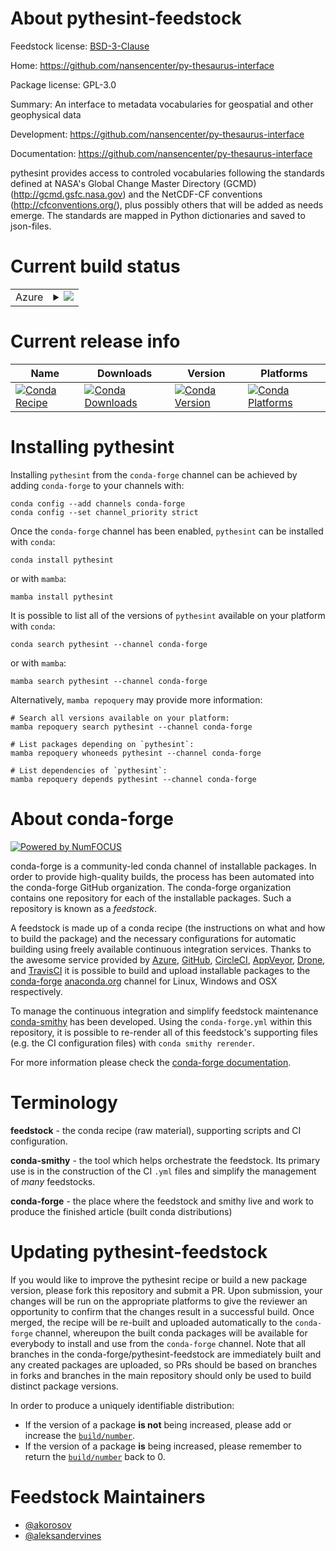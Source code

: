 About pythesint-feedstock
=========================

Feedstock license: [BSD-3-Clause](https://github.com/conda-forge/pythesint-feedstock/blob/main/LICENSE.txt)

Home: https://github.com/nansencenter/py-thesaurus-interface

Package license: GPL-3.0

Summary: An interface to metadata vocabularies for geospatial and other geophysical data

Development: https://github.com/nansencenter/py-thesaurus-interface

Documentation: https://github.com/nansencenter/py-thesaurus-interface

pythesint provides access to controled vocabularies following
the standards defined at NASA's Global Change Master Directory (GCMD)
(http://gcmd.gsfc.nasa.gov) and the NetCDF-CF conventions
(http://cfconventions.org/), plus possibly others that will be added as
needs emerge. The standards are mapped in Python dictionaries and saved
to json-files.


Current build status
====================


<table>
    
  <tr>
    <td>Azure</td>
    <td>
      <details>
        <summary>
          <a href="https://dev.azure.com/conda-forge/feedstock-builds/_build/latest?definitionId=4154&branchName=main">
            <img src="https://dev.azure.com/conda-forge/feedstock-builds/_apis/build/status/pythesint-feedstock?branchName=main">
          </a>
        </summary>
        <table>
          <thead><tr><th>Variant</th><th>Status</th></tr></thead>
          <tbody><tr>
              <td>linux_64_python3.10.____cpython</td>
              <td>
                <a href="https://dev.azure.com/conda-forge/feedstock-builds/_build/latest?definitionId=4154&branchName=main">
                  <img src="https://dev.azure.com/conda-forge/feedstock-builds/_apis/build/status/pythesint-feedstock?branchName=main&jobName=linux&configuration=linux%20linux_64_python3.10.____cpython" alt="variant">
                </a>
              </td>
            </tr><tr>
              <td>linux_64_python3.11.____cpython</td>
              <td>
                <a href="https://dev.azure.com/conda-forge/feedstock-builds/_build/latest?definitionId=4154&branchName=main">
                  <img src="https://dev.azure.com/conda-forge/feedstock-builds/_apis/build/status/pythesint-feedstock?branchName=main&jobName=linux&configuration=linux%20linux_64_python3.11.____cpython" alt="variant">
                </a>
              </td>
            </tr><tr>
              <td>linux_64_python3.12.____cpython</td>
              <td>
                <a href="https://dev.azure.com/conda-forge/feedstock-builds/_build/latest?definitionId=4154&branchName=main">
                  <img src="https://dev.azure.com/conda-forge/feedstock-builds/_apis/build/status/pythesint-feedstock?branchName=main&jobName=linux&configuration=linux%20linux_64_python3.12.____cpython" alt="variant">
                </a>
              </td>
            </tr><tr>
              <td>linux_64_python3.8.____cpython</td>
              <td>
                <a href="https://dev.azure.com/conda-forge/feedstock-builds/_build/latest?definitionId=4154&branchName=main">
                  <img src="https://dev.azure.com/conda-forge/feedstock-builds/_apis/build/status/pythesint-feedstock?branchName=main&jobName=linux&configuration=linux%20linux_64_python3.8.____cpython" alt="variant">
                </a>
              </td>
            </tr><tr>
              <td>linux_64_python3.9.____73_pypy</td>
              <td>
                <a href="https://dev.azure.com/conda-forge/feedstock-builds/_build/latest?definitionId=4154&branchName=main">
                  <img src="https://dev.azure.com/conda-forge/feedstock-builds/_apis/build/status/pythesint-feedstock?branchName=main&jobName=linux&configuration=linux%20linux_64_python3.9.____73_pypy" alt="variant">
                </a>
              </td>
            </tr><tr>
              <td>linux_64_python3.9.____cpython</td>
              <td>
                <a href="https://dev.azure.com/conda-forge/feedstock-builds/_build/latest?definitionId=4154&branchName=main">
                  <img src="https://dev.azure.com/conda-forge/feedstock-builds/_apis/build/status/pythesint-feedstock?branchName=main&jobName=linux&configuration=linux%20linux_64_python3.9.____cpython" alt="variant">
                </a>
              </td>
            </tr><tr>
              <td>osx_64_python3.10.____cpython</td>
              <td>
                <a href="https://dev.azure.com/conda-forge/feedstock-builds/_build/latest?definitionId=4154&branchName=main">
                  <img src="https://dev.azure.com/conda-forge/feedstock-builds/_apis/build/status/pythesint-feedstock?branchName=main&jobName=osx&configuration=osx%20osx_64_python3.10.____cpython" alt="variant">
                </a>
              </td>
            </tr><tr>
              <td>osx_64_python3.11.____cpython</td>
              <td>
                <a href="https://dev.azure.com/conda-forge/feedstock-builds/_build/latest?definitionId=4154&branchName=main">
                  <img src="https://dev.azure.com/conda-forge/feedstock-builds/_apis/build/status/pythesint-feedstock?branchName=main&jobName=osx&configuration=osx%20osx_64_python3.11.____cpython" alt="variant">
                </a>
              </td>
            </tr><tr>
              <td>osx_64_python3.12.____cpython</td>
              <td>
                <a href="https://dev.azure.com/conda-forge/feedstock-builds/_build/latest?definitionId=4154&branchName=main">
                  <img src="https://dev.azure.com/conda-forge/feedstock-builds/_apis/build/status/pythesint-feedstock?branchName=main&jobName=osx&configuration=osx%20osx_64_python3.12.____cpython" alt="variant">
                </a>
              </td>
            </tr><tr>
              <td>osx_64_python3.8.____cpython</td>
              <td>
                <a href="https://dev.azure.com/conda-forge/feedstock-builds/_build/latest?definitionId=4154&branchName=main">
                  <img src="https://dev.azure.com/conda-forge/feedstock-builds/_apis/build/status/pythesint-feedstock?branchName=main&jobName=osx&configuration=osx%20osx_64_python3.8.____cpython" alt="variant">
                </a>
              </td>
            </tr><tr>
              <td>osx_64_python3.9.____73_pypy</td>
              <td>
                <a href="https://dev.azure.com/conda-forge/feedstock-builds/_build/latest?definitionId=4154&branchName=main">
                  <img src="https://dev.azure.com/conda-forge/feedstock-builds/_apis/build/status/pythesint-feedstock?branchName=main&jobName=osx&configuration=osx%20osx_64_python3.9.____73_pypy" alt="variant">
                </a>
              </td>
            </tr><tr>
              <td>osx_64_python3.9.____cpython</td>
              <td>
                <a href="https://dev.azure.com/conda-forge/feedstock-builds/_build/latest?definitionId=4154&branchName=main">
                  <img src="https://dev.azure.com/conda-forge/feedstock-builds/_apis/build/status/pythesint-feedstock?branchName=main&jobName=osx&configuration=osx%20osx_64_python3.9.____cpython" alt="variant">
                </a>
              </td>
            </tr><tr>
              <td>win_64_python3.10.____cpython</td>
              <td>
                <a href="https://dev.azure.com/conda-forge/feedstock-builds/_build/latest?definitionId=4154&branchName=main">
                  <img src="https://dev.azure.com/conda-forge/feedstock-builds/_apis/build/status/pythesint-feedstock?branchName=main&jobName=win&configuration=win%20win_64_python3.10.____cpython" alt="variant">
                </a>
              </td>
            </tr><tr>
              <td>win_64_python3.11.____cpython</td>
              <td>
                <a href="https://dev.azure.com/conda-forge/feedstock-builds/_build/latest?definitionId=4154&branchName=main">
                  <img src="https://dev.azure.com/conda-forge/feedstock-builds/_apis/build/status/pythesint-feedstock?branchName=main&jobName=win&configuration=win%20win_64_python3.11.____cpython" alt="variant">
                </a>
              </td>
            </tr><tr>
              <td>win_64_python3.12.____cpython</td>
              <td>
                <a href="https://dev.azure.com/conda-forge/feedstock-builds/_build/latest?definitionId=4154&branchName=main">
                  <img src="https://dev.azure.com/conda-forge/feedstock-builds/_apis/build/status/pythesint-feedstock?branchName=main&jobName=win&configuration=win%20win_64_python3.12.____cpython" alt="variant">
                </a>
              </td>
            </tr><tr>
              <td>win_64_python3.8.____cpython</td>
              <td>
                <a href="https://dev.azure.com/conda-forge/feedstock-builds/_build/latest?definitionId=4154&branchName=main">
                  <img src="https://dev.azure.com/conda-forge/feedstock-builds/_apis/build/status/pythesint-feedstock?branchName=main&jobName=win&configuration=win%20win_64_python3.8.____cpython" alt="variant">
                </a>
              </td>
            </tr><tr>
              <td>win_64_python3.9.____73_pypy</td>
              <td>
                <a href="https://dev.azure.com/conda-forge/feedstock-builds/_build/latest?definitionId=4154&branchName=main">
                  <img src="https://dev.azure.com/conda-forge/feedstock-builds/_apis/build/status/pythesint-feedstock?branchName=main&jobName=win&configuration=win%20win_64_python3.9.____73_pypy" alt="variant">
                </a>
              </td>
            </tr><tr>
              <td>win_64_python3.9.____cpython</td>
              <td>
                <a href="https://dev.azure.com/conda-forge/feedstock-builds/_build/latest?definitionId=4154&branchName=main">
                  <img src="https://dev.azure.com/conda-forge/feedstock-builds/_apis/build/status/pythesint-feedstock?branchName=main&jobName=win&configuration=win%20win_64_python3.9.____cpython" alt="variant">
                </a>
              </td>
            </tr>
          </tbody>
        </table>
      </details>
    </td>
  </tr>
</table>

Current release info
====================

| Name | Downloads | Version | Platforms |
| --- | --- | --- | --- |
| [![Conda Recipe](https://img.shields.io/badge/recipe-pythesint-green.svg)](https://anaconda.org/conda-forge/pythesint) | [![Conda Downloads](https://img.shields.io/conda/dn/conda-forge/pythesint.svg)](https://anaconda.org/conda-forge/pythesint) | [![Conda Version](https://img.shields.io/conda/vn/conda-forge/pythesint.svg)](https://anaconda.org/conda-forge/pythesint) | [![Conda Platforms](https://img.shields.io/conda/pn/conda-forge/pythesint.svg)](https://anaconda.org/conda-forge/pythesint) |

Installing pythesint
====================

Installing `pythesint` from the `conda-forge` channel can be achieved by adding `conda-forge` to your channels with:

```
conda config --add channels conda-forge
conda config --set channel_priority strict
```

Once the `conda-forge` channel has been enabled, `pythesint` can be installed with `conda`:

```
conda install pythesint
```

or with `mamba`:

```
mamba install pythesint
```

It is possible to list all of the versions of `pythesint` available on your platform with `conda`:

```
conda search pythesint --channel conda-forge
```

or with `mamba`:

```
mamba search pythesint --channel conda-forge
```

Alternatively, `mamba repoquery` may provide more information:

```
# Search all versions available on your platform:
mamba repoquery search pythesint --channel conda-forge

# List packages depending on `pythesint`:
mamba repoquery whoneeds pythesint --channel conda-forge

# List dependencies of `pythesint`:
mamba repoquery depends pythesint --channel conda-forge
```


About conda-forge
=================

[![Powered by
NumFOCUS](https://img.shields.io/badge/powered%20by-NumFOCUS-orange.svg?style=flat&colorA=E1523D&colorB=007D8A)](https://numfocus.org)

conda-forge is a community-led conda channel of installable packages.
In order to provide high-quality builds, the process has been automated into the
conda-forge GitHub organization. The conda-forge organization contains one repository
for each of the installable packages. Such a repository is known as a *feedstock*.

A feedstock is made up of a conda recipe (the instructions on what and how to build
the package) and the necessary configurations for automatic building using freely
available continuous integration services. Thanks to the awesome service provided by
[Azure](https://azure.microsoft.com/en-us/services/devops/), [GitHub](https://github.com/),
[CircleCI](https://circleci.com/), [AppVeyor](https://www.appveyor.com/),
[Drone](https://cloud.drone.io/welcome), and [TravisCI](https://travis-ci.com/)
it is possible to build and upload installable packages to the
[conda-forge](https://anaconda.org/conda-forge) [anaconda.org](https://anaconda.org/)
channel for Linux, Windows and OSX respectively.

To manage the continuous integration and simplify feedstock maintenance
[conda-smithy](https://github.com/conda-forge/conda-smithy) has been developed.
Using the ``conda-forge.yml`` within this repository, it is possible to re-render all of
this feedstock's supporting files (e.g. the CI configuration files) with ``conda smithy rerender``.

For more information please check the [conda-forge documentation](https://conda-forge.org/docs/).

Terminology
===========

**feedstock** - the conda recipe (raw material), supporting scripts and CI configuration.

**conda-smithy** - the tool which helps orchestrate the feedstock.
                   Its primary use is in the construction of the CI ``.yml`` files
                   and simplify the management of *many* feedstocks.

**conda-forge** - the place where the feedstock and smithy live and work to
                  produce the finished article (built conda distributions)


Updating pythesint-feedstock
============================

If you would like to improve the pythesint recipe or build a new
package version, please fork this repository and submit a PR. Upon submission,
your changes will be run on the appropriate platforms to give the reviewer an
opportunity to confirm that the changes result in a successful build. Once
merged, the recipe will be re-built and uploaded automatically to the
`conda-forge` channel, whereupon the built conda packages will be available for
everybody to install and use from the `conda-forge` channel.
Note that all branches in the conda-forge/pythesint-feedstock are
immediately built and any created packages are uploaded, so PRs should be based
on branches in forks and branches in the main repository should only be used to
build distinct package versions.

In order to produce a uniquely identifiable distribution:
 * If the version of a package **is not** being increased, please add or increase
   the [``build/number``](https://docs.conda.io/projects/conda-build/en/latest/resources/define-metadata.html#build-number-and-string).
 * If the version of a package **is** being increased, please remember to return
   the [``build/number``](https://docs.conda.io/projects/conda-build/en/latest/resources/define-metadata.html#build-number-and-string)
   back to 0.

Feedstock Maintainers
=====================

* [@akorosov](https://github.com/akorosov/)
* [@aleksandervines](https://github.com/aleksandervines/)

